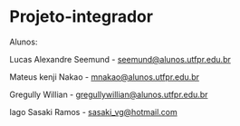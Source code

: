 # Projeto-integrador

Alunos:

Lucas Alexandre Seemund - seemund@alunos.utfpr.edu.br

Mateus kenji Nakao - mnakao@alunos.utfpr.edu.br

Gregully Willian - gregullywillian@alunos.utfpr.edu.br

Iago Sasaki Ramos - sasaki_vg@hotmail.com
